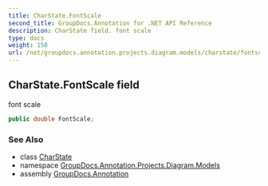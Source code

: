 ```yaml
---
title: CharState.FontScale
second_title: GroupDocs.Annotation for .NET API Reference
description: CharState field. font scale
type: docs
weight: 150
url: /net/groupdocs.annotation.projects.diagram.models/charstate/fontscale/
---
```

## CharState.FontScale field

font scale

```csharp
public double FontScale;
```

### See Also

* class [CharState](../)
* namespace [GroupDocs.Annotation.Projects.Diagram.Models](../../charstate/)
* assembly [GroupDocs.Annotation](../../../)


